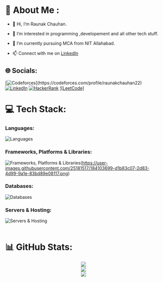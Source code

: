# 💫 About Me :

- 👋 Hi, I’m Raunak Chauhan.

- 👀 I’m interested in programming ,developement and all other tech stuff.

- 🌱 I’m currently pursuing MCA from NIT Allahabad.

- 📫 Connect with me on [LinkedIn](https://www.linkedin.com/in/raunak-chauhan-130b59243/)<br>


## 🌐 Socials:
[![Codeforces]([https://img.shields.io/badge/Codeforces-445f9d?style=for-the-badge&logo=Codeforces&logoColor=white](https://iconscout.com/free-icon/code-forces-3521352))](https://codeforces.com/profile/raunakchauhan22) 
[![LinkedIn](https://skillicons.dev/icons?i=linkedin)](https://linkedin.com/in/rnk22)
[![HackerRank](https://img.shields.io/badge/-Hackerrank-2EC866?logo=HackerRank&logoColor=white)](https://www.hackerrank.com/raunakchauhan22)
[![LeetCode]](https://leetcode.com/u/raunak22/)

# 💻 Tech Stack:

### Languages:

![Languages](https://skillicons.dev/icons?i=javascript,java,c,cpp,cs,bash,css,html&perline=11)


### Frameworks, Platforms & Libraries:

![Frameworks, Platforms & Libraries](https://skillicons.dev/icons?i=react,nodejs,express,next,tailwind,bootstrap,postman,git,ubuntu,vscode&perline=11)(https://user-images.githubusercontent.com/25181517/184103699-d1b83c07-2d83-4d99-9a1e-83bd89e08117.png)



### Databases:

![Databases](https://skillicons.dev/icons?i=mongo,mysql&perline=11)


### Servers & Hosting:

![Servers & Hosting](https://skillicons.dev/icons?i=vercel,netlify)
<br/>
<br/>
# 📊 GitHub Stats:

<div align="center">

![](https://github-readme-stats.vercel.app/api?username=raunakca077&theme=dark&hide_border=false&include_all_commits=true&count_private=false)<br/>
![](https://github-readme-stats.vercel.app/api/top-langs/?username=raunakca077&theme=dark&hide_border=false&include_all_commits=true&count_private=false&layout=compact)<br/>
![](https://github-readme-streak-stats.herokuapp.com/?user=raunakca077&theme=dark&hide_border=false)

<!-- ![](http://github-profile-summary-cards.vercel.app/api/cards/profile-details?username=AhmarZaidi&theme=2077) -->

</div>

<br/>
<br/>

